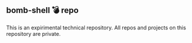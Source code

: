 ## bomb-shell 💣 repo

This is an expirimental technical repository. All repos and projects on this repository are private. 


<!---
bomb-shell/bomb-shell is a ✨ special ✨ repository because its `README.md` (this file) appears on your GitHub profile.
You can click the Preview link to take a look at your changes.
--->
